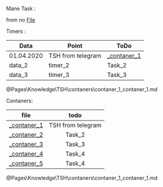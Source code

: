 Mane Task :

from no [File](Path)

Timers :  

<!--Data | Point | ToDo
01.04.2020 |TSH from telegram | [file](contaner_1\_contaner_1.md)
data| timer_2 | Task_2 |
 -->

| Data       | Point                                    | ToDo                              |
|------------|------------------------------------------|-----------------------------------|
| 01.04.2020 | TSH from telegram | [_contaner_1](\contaners\contaner_1\\_contaner_1.md) |
| data_2       | timer_2                                  | Task_2                            |
data_3| timer_3 | Task_3 |

@Pages\Knowledge\TSH\contaners\contaner_1\_contaner_1.md


Contaners:

<!-- | file       | todo   |
|------------|--------|
| contaner_1 | Task_1 |
| contaner_2 | Task_2 |
| contaner_3 | Task_3 |
| contaner_4 | Task_4 |
 -->
 
| file       | todo   |
|------------|:--------:|
| [_contaner_1](contaners\contaner_1\\_contaner_1.md) | TSH from telegram|
| [_contaner_2](contaners\contaner_2\\_contaner_2.md)| Task_2 |
| [_contaner_3](contaners\contaner_3\\_contaner_3.md) | Task_3 |
| [_contaner_4](contaners\contaner_4\\_contaner_4.md) | Task_4 |
| [_contaner_5](contaners\contaner_5\\_contaner_5.md) | Task_4 |


@Pages\Knowledge\TSH\contaners\contaner_1\_contaner_1.md